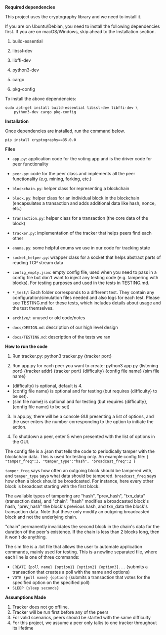 **Required dependencies**

This project uses the cryptography library and we need to install it.


If you are on Ubuntu/Debian, you need to install the following dependencies first. If you are on macOS/Windows, skip ahead to the Installation section.

1. build-essential

2. libssl-dev 

3. libffi-dev

4. python3-dev 

5. cargo

6. pkg-config

To install the above dependencies:
```code
sudo apt-get install build-essential libssl-dev libffi-dev \
    python3-dev cargo pkg-config
```

**Installation**

Once dependencies are installed, run the command below.

```code
pip install cryptography==35.0.0
```

**Files**

* `app.py`: application code for the voting app and is the driver code for peer functionality
* `peer.py`: code for the peer class and implements all the peer functionality (e.g. mining, forking, etc.)
* `blockchain.py`: helper class for representing a blockchain
* `block.py`: helper class for an individual block in the blockchain (encapsulates a transaction and adds additional data like hash, nonce, etc.)
* `transaction.py`: helper class for a transaction (the core data of the block)
* `tracker.py`: implementation of the tracker that helps peers find each other
* `enums.py`: some helpful enums we use in our code for tracking state
* `socket_helper.py`: wrapper class for a socket that helps abstract parts of reading TCP stream data

* `config_empty.json`: empty config file, used when you need to pass in a config file but don't want to inject any testing code (e.g. tampering with blocks). For testing purposes and used in the tests in TESTING.md.

* `*_test/`: Each folder corresponds to a different test. They contain any configuration/simulation files needed and also logs for each test. Please see TESTING.md for these tests, which includes details about usage and the test themselves.

* `archive/`: unused or old code/notes
* `docs/DESIGN.md`: description of our high level design
* `docs/TESTING.md`: description of the tests we ran

**How to run the code**

1. Run tracker.py: python3 tracker.py {tracker port}

2. Run app.py for each peer you want to create: python3 app.py {listening port} {tracker addr} {tracker port} {difficulty} {config file name} {sim file name}

* {difficulty} is optional, default is 4.
* {config file name} is optional and for testing (but requires {difficulty} to be set).
* {sim file name} is optional and for testing (but requires {difficulty}, {config file name} to be set)

3. In app.py, there will be a console GUI presenting a list of options, and the user enters the number corresponding to the option to initiate the action.

4. To shutdown a peer, enter 5 when presented with the list of options in the GUI.

The config file is a .json that tells the code to periodically tamper with the blockchain data. This is used for testing only. An example config file:
`{
	"tamper_freq":3,
	"tamper_type":"hash",
	"broadcast_freq":2
}`

`tamper_freq` says how often an outgoing block should be tampered with, and `tamper_type` says what data should be tampered. `broadcast_freq` says how often a block should be broadcasted. For instance, here every other block is broadcast starting with the first block.

The available types of tampering are "hash", "prev_hash", "txn_data" (transaction data), and "chain". "hash" modifies a broadcasted block's hash, "prev_hash"
the block's previous hash, and txn_data the block's transaction data. Note that these only modify an outgoing broadcasted block and not the underlying chain.

"chain" permanently invalidates the second block in the chain's data for the duration of the peer's existence. If the chain is less than 2 blocks long, then it won't do anything.

The sim file is a .txt file that allows the user to automate application commands, mainly used for testing. This is a newline separated file, where each line is one of three commands:

* `CREATE {poll name} {option1} {option2} {option3}...` (submits a transaction that creates a poll with the name and options)
* `VOTE {poll name} {option}` (submits a transaction that votes for the specified option on the specified poll)
* `SLEEP {sleep seconds}` 

**Assumptions Made**

1. Tracker does not go offline.
2. Tracker will be run first before any of the peers
3. For valid scenarios, peers should be started with the same difficulty
4. For this project, we assume a peer only talks to one tracker throughout its lifetime